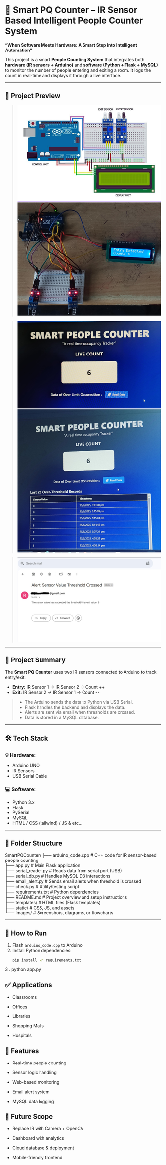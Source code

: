 # 🚀 Smart PQ Counter – IR Sensor Based Intelligent People Counter System

**“When Software Meets Hardware: A Smart Step into Intelligent Automation”**

This project is a smart **People Counting System** that integrates both **hardware (IR sensors + Arduino)** and **software (Python + Flask + MySQL)** to monitor the number of people entering and exiting a room. It logs the count in real-time and displays it through a live interface.

---

## 📸 Project Preview

> ![Hardware_Setup](images/SPC_Hardware_Setup.png)
> ![System Overview](images/SPC_Real_Time.jpg)


> ![Web_Interface](images/SPC_Interface.jpg)
> ![Data Records](images/SPC_Data_Record.jpg)

> ![Mail_Alert](images/SPC_Alerts.jpg)

---

## 🧠 Project Summary

The **Smart PQ Counter** uses two IR sensors connected to Arduino to track entry/exit:

- **Entry:** IR Sensor 1 → IR Sensor 2 → Count ++  
- **Exit:** IR Sensor 2 → IR Sensor 1 → Count --

>* The Arduino sends the data to Python via USB Serial.
>* Flask handles the backend and displays the data.
>* Alerts are sent via email when thresholds are crossed.
>* Data is stored in a MySQL database.

---

## 🛠️ Tech Stack

### 💡 Hardware:
- Arduino UNO
- IR Sensors
- USB Serial Cable

### 💻 Software:
- Python 3.x
- Flask
- PySerial
- MySQL
- HTML / CSS (tailwind) / JS & etc...

---

## 📁 Folder Structure

SmartPQCounter/
├── arduino_code.cpp           # C++ code for IR sensor-based people counting  
├── app.py                     # Main Flask application  
├── serial_reader.py           # Reads data from serial port (USB)  
├── serial_db.py               # Handles MySQL DB interactions  
├── email_alert.py             # Sends email alerts when threshold is crossed  
├── check.py                   # Utility/testing script  
├── requirements.txt           # Python dependencies  
├── README.md                  # Project overview and setup instructions  
├── templates/                 # HTML files (Flask templates)  
├── static/                    # CSS, JS, and assets  
└── images/                    # Screenshots, diagrams, or flowcharts


---

## 🔧 How to Run

1. Flash `arduino_code.cpp` to Arduino.
2. Install Python dependencies:
   ```bash
   pip install -r requirements.txt
3 . python app.py


## ✅ Applications
- Classrooms

- Offices

- Libraries

- Shopping Malls

- Hospitals

## 💎 Features
- Real-time people counting

- Sensor logic handling

- Web-based monitoring

- Email alert system

- MySQL data logging

## 🌱 Future Scope
- Replace IR with Camera + OpenCV

- Dashboard with analytics

- Cloud database & deployment

- Mobile-friendly frontend
